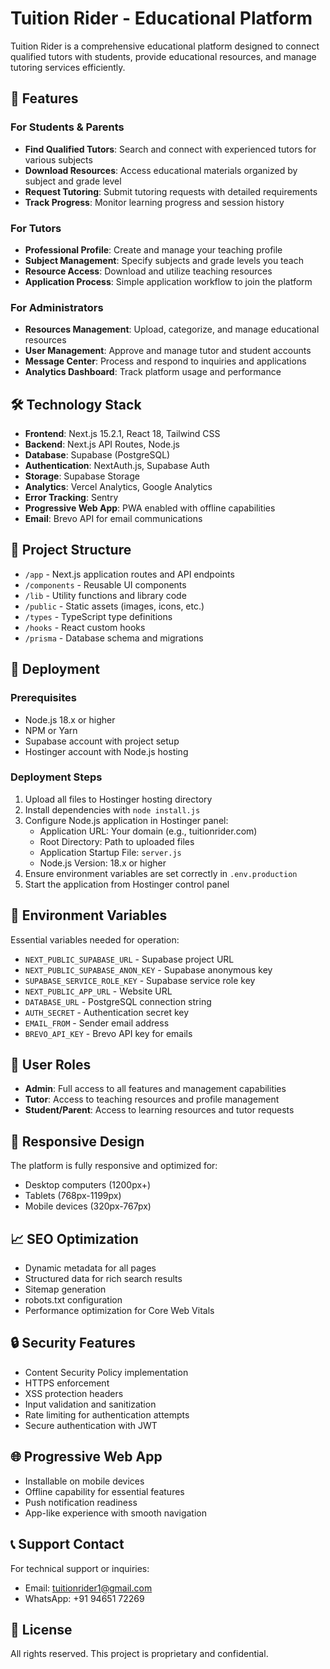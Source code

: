 # Tuition Rider - Educational Platform

Tuition Rider is a comprehensive educational platform designed to connect qualified tutors with students, provide educational resources, and manage tutoring services efficiently.

## 🌟 Features

### For Students & Parents
- **Find Qualified Tutors**: Search and connect with experienced tutors for various subjects
- **Download Resources**: Access educational materials organized by subject and grade level
- **Request Tutoring**: Submit tutoring requests with detailed requirements
- **Track Progress**: Monitor learning progress and session history

### For Tutors
- **Professional Profile**: Create and manage your teaching profile
- **Subject Management**: Specify subjects and grade levels you teach
- **Resource Access**: Download and utilize teaching resources
- **Application Process**: Simple application workflow to join the platform

### For Administrators
- **Resources Management**: Upload, categorize, and manage educational resources
- **User Management**: Approve and manage tutor and student accounts
- **Message Center**: Process and respond to inquiries and applications
- **Analytics Dashboard**: Track platform usage and performance

## 🛠️ Technology Stack

- **Frontend**: Next.js 15.2.1, React 18, Tailwind CSS
- **Backend**: Next.js API Routes, Node.js
- **Database**: Supabase (PostgreSQL)
- **Authentication**: NextAuth.js, Supabase Auth
- **Storage**: Supabase Storage
- **Analytics**: Vercel Analytics, Google Analytics
- **Error Tracking**: Sentry
- **Progressive Web App**: PWA enabled with offline capabilities
- **Email**: Brevo API for email communications

## 📂 Project Structure

- `/app` - Next.js application routes and API endpoints
- `/components` - Reusable UI components
- `/lib` - Utility functions and library code
- `/public` - Static assets (images, icons, etc.)
- `/types` - TypeScript type definitions
- `/hooks` - React custom hooks
- `/prisma` - Database schema and migrations

## 🚀 Deployment

### Prerequisites
- Node.js 18.x or higher
- NPM or Yarn
- Supabase account with project setup
- Hostinger account with Node.js hosting

### Deployment Steps
1. Upload all files to Hostinger hosting directory
2. Install dependencies with `node install.js`
3. Configure Node.js application in Hostinger panel:
   - Application URL: Your domain (e.g., tuitionrider.com)
   - Root Directory: Path to uploaded files
   - Application Startup File: `server.js`
   - Node.js Version: 18.x or higher
4. Ensure environment variables are set correctly in `.env.production`
5. Start the application from Hostinger control panel

## 🔧 Environment Variables

Essential variables needed for operation:
- `NEXT_PUBLIC_SUPABASE_URL` - Supabase project URL
- `NEXT_PUBLIC_SUPABASE_ANON_KEY` - Supabase anonymous key
- `SUPABASE_SERVICE_ROLE_KEY` - Supabase service role key
- `NEXT_PUBLIC_APP_URL` - Website URL
- `DATABASE_URL` - PostgreSQL connection string
- `AUTH_SECRET` - Authentication secret key
- `EMAIL_FROM` - Sender email address
- `BREVO_API_KEY` - Brevo API key for emails

## 👥 User Roles

- **Admin**: Full access to all features and management capabilities
- **Tutor**: Access to teaching resources and profile management
- **Student/Parent**: Access to learning resources and tutor requests

## 📱 Responsive Design

The platform is fully responsive and optimized for:
- Desktop computers (1200px+)
- Tablets (768px-1199px)
- Mobile devices (320px-767px)

## 📈 SEO Optimization

- Dynamic metadata for all pages
- Structured data for rich search results
- Sitemap generation
- robots.txt configuration
- Performance optimization for Core Web Vitals

## 🔒 Security Features

- Content Security Policy implementation
- HTTPS enforcement
- XSS protection headers
- Input validation and sanitization
- Rate limiting for authentication attempts
- Secure authentication with JWT

## 🌐 Progressive Web App

- Installable on mobile devices
- Offline capability for essential features
- Push notification readiness
- App-like experience with smooth navigation

## 📞 Support Contact

For technical support or inquiries:
- Email: tuitionrider1@gmail.com
- WhatsApp: +91 94651 72269

## 📄 License

All rights reserved. This project is proprietary and confidential.